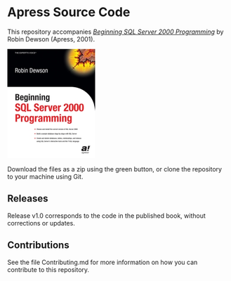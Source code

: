 # Apress Source Code

This repository accompanies [*Beginning SQL Server 2000 Programming*](http://www.apress.com/9781590592526) by Robin Dewson (Apress, 2001).

[comment]: #cover
![Cover image](9781590592526.jpg)

Download the files as a zip using the green button, or clone the repository to your machine using Git.

## Releases

Release v1.0 corresponds to the code in the published book, without corrections or updates.

## Contributions

See the file Contributing.md for more information on how you can contribute to this repository.
